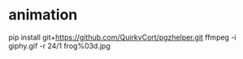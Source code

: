 # animation
pip install git+https://github.com/QuirkyCort/pgzhelper.git
ffmpeg -i giphy.gif  -r 24/1 frog%03d.jpg
